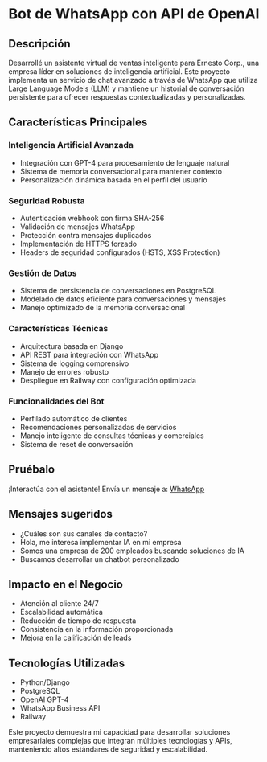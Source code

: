 # Bot de WhatsApp con API de OpenAI

## Descripción
Desarrollé un asistente virtual de ventas inteligente para Ernesto Corp., una empresa líder en soluciones de inteligencia artificial. Este proyecto implementa un servicio de chat avanzado a través de WhatsApp que utiliza Large Language Models (LLM) y mantiene un historial de conversación persistente para ofrecer respuestas contextualizadas y personalizadas.

## Características Principales

### Inteligencia Artificial Avanzada
- Integración con GPT-4 para procesamiento de lenguaje natural
- Sistema de memoria conversacional para mantener contexto
- Personalización dinámica basada en el perfil del usuario

### Seguridad Robusta
- Autenticación webhook con firma SHA-256
- Validación de mensajes WhatsApp
- Protección contra mensajes duplicados
- Implementación de HTTPS forzado
- Headers de seguridad configurados (HSTS, XSS Protection)

### Gestión de Datos
- Sistema de persistencia de conversaciones en PostgreSQL
- Modelado de datos eficiente para conversaciones y mensajes
- Manejo optimizado de la memoria conversacional

### Características Técnicas
- Arquitectura basada en Django
- API REST para integración con WhatsApp
- Sistema de logging comprensivo
- Manejo de errores robusto
- Despliegue en Railway con configuración optimizada

### Funcionalidades del Bot
- Perfilado automático de clientes
- Recomendaciones personalizadas de servicios
- Manejo inteligente de consultas técnicas y comerciales
- Sistema de reset de conversación

## Pruébalo
¡Interactúa con el asistente! Envía un mensaje a:
[WhatsApp](https://wa.me/5493513982314?text=Hola!)

## Mensajes sugeridos 

- ¿Cuáles son sus canales de contacto?
- Hola, me interesa implementar IA en mi empresa
- Somos una empresa de 200 empleados buscando soluciones de IA
- Buscamos desarrollar un chatbot personalizado

## Impacto en el Negocio
- Atención al cliente 24/7
- Escalabilidad automática
- Reducción de tiempo de respuesta
- Consistencia en la información proporcionada
- Mejora en la calificación de leads

## Tecnologías Utilizadas
- Python/Django
- PostgreSQL
- OpenAI GPT-4
- WhatsApp Business API
- Railway

Este proyecto demuestra mi capacidad para desarrollar soluciones empresariales complejas que integran múltiples tecnologías y APIs, manteniendo altos estándares de seguridad y escalabilidad.